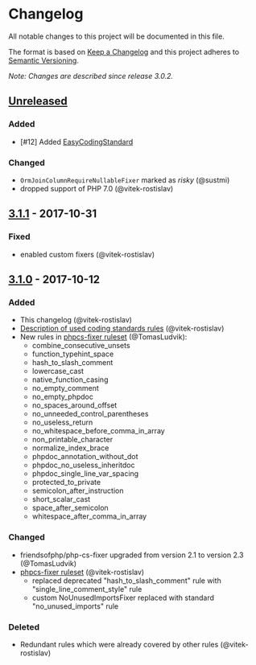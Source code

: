 # Changelog
All notable changes to this project will be documented in this file.

The format is based on [Keep a Changelog](http://keepachangelog.com/en/1.0.0/)
and this project adheres to [Semantic Versioning](http://semver.org/spec/v2.0.0.html).

*Note: Changes are described since release 3.0.2.*

## [Unreleased]

### Added
- [#12] Added [EasyCodingStandard](https://github.com/Symplify/EasyCodingStandard)

### Changed
- `OrmJoinColumnRequireNullableFixer` marked as *risky* (@sustmi)
- dropped support of PHP 7.0 (@vitek-rostislav)

## [3.1.1] - 2017-10-31
### Fixed
- enabled custom fixers (@vitek-rostislav)

## [3.1.0] - 2017-10-12
### Added
- This changelog (@vitek-rostislav)
- [Description of used coding standards rules](docs/description-of-used-coding-standards-rules.md) (@vitek-rostislav)
- New rules in [phpcs-fixer ruleset](build/phpcs-fixer.php_cs) (@TomasLudvik):
    - combine_consecutive_unsets
    - function_typehint_space
    - hash_to_slash_comment
    - lowercase_cast
    - native_function_casing
    - no_empty_comment
    - no_empty_phpdoc
    - no_spaces_around_offset
    - no_unneeded_control_parentheses
    - no_useless_return
    - no_whitespace_before_comma_in_array
    - non_printable_character
    - normalize_index_brace
    - phpdoc_annotation_without_dot
    - phpdoc_no_useless_inheritdoc
    - phpdoc_single_line_var_spacing
    - protected_to_private
    - semicolon_after_instruction
    - short_scalar_cast
    - space_after_semicolon
    - whitespace_after_comma_in_array

### Changed
- friendsofphp/php-cs-fixer upgraded from version 2.1 to version 2.3 (@TomasLudvik)
- [phpcs-fixer ruleset](build/phpcs-fixer.php_cs) (@vitek-rostislav)
    - replaced deprecated "hash_to_slash_comment" rule with "single_line_comment_style" rule
    - custom NoUnusedImportsFixer replaced with standard "no_unused_imports" rule

### Deleted
- Redundant rules which were already covered by other rules (@vitek-rostislav)

[Unreleased]: https://github.com/shopsys/coding-standards/compare/v3.1.1...HEAD
[3.1.1]: https://github.com/shopsys/coding-standards/compare/v3.1.0...v3.1.1
[3.1.0]: https://github.com/shopsys/coding-standards/compare/v3.0.2...v3.1.0
